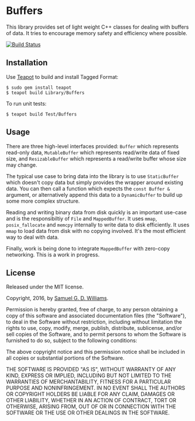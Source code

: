 # Buffers

This library provides set of light weight C++ classes for dealing with buffers of data. It tries to encourage memory safety and efficiency where possible.

[![Build Status](https://secure.travis-ci.org/kurocha/buffers.svg)](http://travis-ci.org/kurocha/buffers)

## Installation

Use [Teapot](http://teapot.nz) to build and install Tagged Format:

	$ sudo gem install teapot
	$ teapot build Library/Buffers

To run unit tests:

	$ teapot build Test/Buffers

## Usage

There are three high-level interfaces provided: `Buffer` which represents read-only data, `MutableBuffer` which represents read/write data of fixed size, and `ResizableBuffer` which represents a read/write buffer whose size may change.

The typical use case to bring data into the library is to use `StaticBuffer` which doesn't copy data but simply provides the wrapper around existing data. You can then call a function which expects the `const Buffer &` argument, or alternatively append this data to a `DynamicBuffer` to build up some more complex structure.

Reading and writing binary data from disk quickly is an important use-case and is the responsibiltiy of `File` and `MappedBuffer`. It uses `mmap`, `posix_fallocate` and `memcpy` internally to write data to disk efficiently. It uses `mmap` to load data from disk with no copying involved. It's the most efficient way to deal with data.

Finally, work is being done to integrate `MappedBuffer` with zero-copy networking. This is a work in progress.

## License

Released under the MIT license.

Copyright, 2016, by [Samuel G. D. Williams](http://www.codeotaku.com/samuel-williams).

Permission is hereby granted, free of charge, to any person obtaining a copy
of this software and associated documentation files (the "Software"), to deal
in the Software without restriction, including without limitation the rights
to use, copy, modify, merge, publish, distribute, sublicense, and/or sell
copies of the Software, and to permit persons to whom the Software is
furnished to do so, subject to the following conditions:

The above copyright notice and this permission notice shall be included in
all copies or substantial portions of the Software.

THE SOFTWARE IS PROVIDED "AS IS", WITHOUT WARRANTY OF ANY KIND, EXPRESS OR
IMPLIED, INCLUDING BUT NOT LIMITED TO THE WARRANTIES OF MERCHANTABILITY,
FITNESS FOR A PARTICULAR PURPOSE AND NONINFRINGEMENT. IN NO EVENT SHALL THE
AUTHORS OR COPYRIGHT HOLDERS BE LIABLE FOR ANY CLAIM, DAMAGES OR OTHER
LIABILITY, WHETHER IN AN ACTION OF CONTRACT, TORT OR OTHERWISE, ARISING FROM,
OUT OF OR IN CONNECTION WITH THE SOFTWARE OR THE USE OR OTHER DEALINGS IN
THE SOFTWARE.
